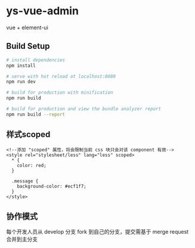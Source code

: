 # ys-vue-admin

vue + element-ui


## Build Setup

``` bash
# install dependencies
npm install

# serve with hot reload at localhost:8080
npm run dev

# build for production with minification
npm run build

# build for production and view the bundle analyzer report
npm run build --report
```

## 样式scoped

```
<!--添加 "scoped" 属性，将会限制当前 css 块只会对该 component 有效-->
<style rel="stylesheet/less" lang="less" scoped>
  * {
    color: red;
  }

  .message {
    background-color: #ecf1f7;
  }
</style>

```
## 协作模式

每个开发人员从 develop 分支 fork 到自己的分支，提交需基于 merge request 合并到主分支

